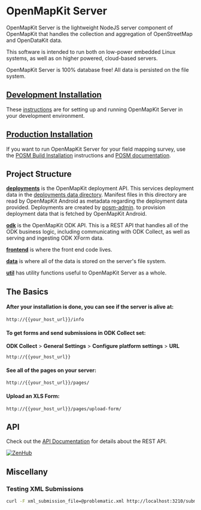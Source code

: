 # OpenMapKit Server

OpenMapKit Server is the lightweight NodeJS server component of OpenMapKit that
handles the collection and aggregation of OpenStreetMap and OpenDataKit data.

This software is intended to run both on low-power embedded Linux systems,
as well as on higher powered, cloud-based servers.

OpenMapKit Server is 100% database free! All data is persisted on the file system.

## [Development Installation](docs/development-installation.md)

These [instructions](docs/development-installation.md) are for setting up
and running OpenMapKit Server in your development environment.

## [Production Installation](docs/posm-build-installation.md)

If you want to run OpenMapKit Server for your field mapping survey, use the
[POSM Build Installation](docs/posm-build-installation.md) instructions and [POSM documentation](http://posm.io/).


## Project Structure

[__deployments__](deployments) is the OpenMapKit
deployment API. This services deployment data in the
[deployments data directory](data/deployments).
Manifest files in this directory are read by OpenMapKit Android as metadata regarding the deployment
data provided. Deployments are created by [posm-admin](https://github.com/AmericanRedCross/posm-admin).
to provision deployment data that is fetched by OpenMapKit Android.

[__odk__](odk) is the OpenMapKit ODK API.
This is a REST API that handles all of the ODK business logic, including communicating with ODK Collect,
as well as serving and ingesting ODK XForm data.

[__frontend__](frontend) is where the front end code lives.

[__data__](data) is where all of the data is stored on the server's file system.

[__util__](util) has utility functions
useful to OpenMapKit Server as a whole.


## The Basics

#### After your installation is done, you can see if the server is alive at:

    http://{{your_host_url}}/info

#### To get forms and send submissions in ODK Collect set:

__ODK Collect__ > __General Settings__ > __Configure platform settings__ > __URL__

    http://{{your_host_url}}

#### See all of the pages on your server:

    http://{{your_host_url}}/pages/

#### Upload an XLS Form:

    http://{{your_host_url}}/pages/upload-form/


## API

Check out the [API Documentation](docs/api.md) for details about the REST API.

[![ZenHub](https://raw.githubusercontent.com/ZenHubIO/support/master/zenhub-badge.png)](https://zenhub.io)


## Miscellany

### Testing XML Submissions

```bash
curl -F xml_submission_file=@problematic.xml http://localhost:3210/submission
```
